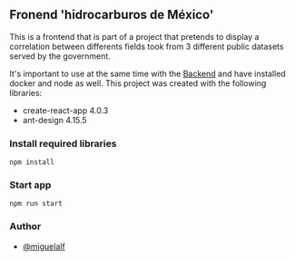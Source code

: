 ## Fronend 'hidrocarburos de México'

This is a frontend that is part of a project that pretends to display a correlation between differents fields took from 3 different public datasets served by the government.

It's important to use at the same time with the [Backend](https://github.com/miguelalf/journalism-oil-backend) and have installed docker and node as well. This project was created with the following libraries:

- create-react-app    4.0.3
- ant-design          4.15.5

 
### Install required libraries
```
npm install
```

###  Start app
```
npm run start
```

### Author

- [@miguelalf](https://github.com/miguelalf)